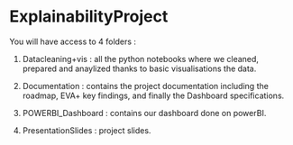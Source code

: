 # ExplainabilityProject

You will have access to 4 folders : 

1) Datacleaning+vis : all the python notebooks where we cleaned, prepared and anaylized thanks to basic visualisations the data. 

2) Documentation : contains the project documentation including the roadmap, EVA+ key findings, and finally the Dashboard specifications. 

3) POWERBI_Dashboard : contains our dashboard done on powerBI. 

4) PresentationSlides : project slides. 